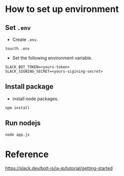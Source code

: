 # How to set up environment

## Set `.env`

- Create `.env`.
```
toucth .env
```
- Set the following environment variable.
```
SLACK_BOT_TOKEN=<yours-token>
SLACK_SIGNING_SECRET=<yours-sigining-secret>
```

## Install package

- install node packages.
```
npm install
```

## Run nodejs

```
node app.js
```


# Reference

https://slack.dev/bolt-js/ja-jp/tutorial/getting-started
